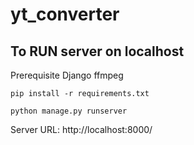 # yt_converter
## To RUN server on localhost

Prerequisite
Django
ffmpeg

```
pip install -r requirements.txt 

python manage.py runserver
```
Server URL: http://localhost:8000/